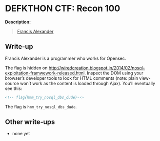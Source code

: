 # DEFKTHON CTF: Recon 100

**Description:**

> [Francis Alexander](https://www.google.co.in/#q=Francis+Alexander)

## Write-up

Francis Alexander is a programmer who works for Opensec.

The flag is hidden on <http://wiredcreation.blogspot.in/2014/02/nosql-exploitation-framwework-released.html>. Inspect the DOM using your browser’s developer tools to look for HTML comments (note: plain view-source won’t work as the content is loaded through Ajax). You’ll eventually see this:

```html
<!-- flag{hmm_try_nosql_dbs_dude}-->
```

The flag is `hmm_try_nosql_dbs_dude`.

## Other write-ups

* none yet
